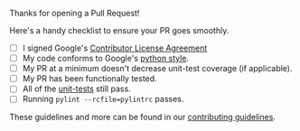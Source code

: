 Thanks for opening a Pull Request!

Here's a handy checklist to ensure your PR goes smoothly.

- [ ] I signed Google's [Contributor License Agreement](https://opensource.google.com/docs/cla/)
- [ ] My code conforms to Google's [python style](https://google.github.io/styleguide/pyguide.html).
- [ ] My PR at a minimum doesn't decrease unit-test coverage (if applicable).
- [ ] My PR has been functionally tested.
- [ ] All of the [unit-tests](http://forsetisecurity.org/docs/development/#executing-tests) still pass.
- [ ] Running `pylint --rcfile=pylintrc` passes.

These guidelines and more can be found in our [contributing guidelines](https://github.com/GoogleCloudPlatform/forseti-security/blob/master/.github/CONTRIBUTING.md).
